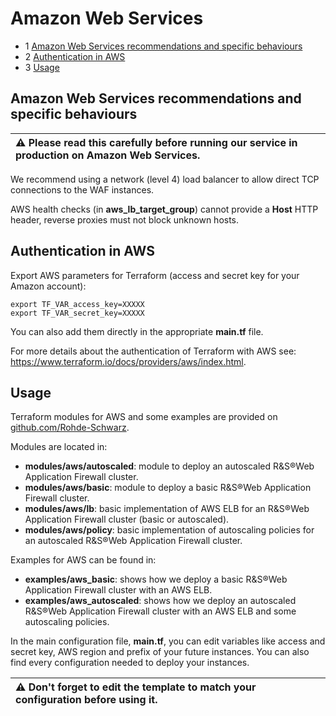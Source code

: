 Amazon Web Services
===================

* 1 [Amazon Web Services recommendations and specific behaviours](#amazon-web-services-recommendations-and-specific-behaviours)
* 2 [Authentication in AWS](#authentication-in-aws)
* 3 [Usage](#usage)

Amazon Web Services recommendations and specific behaviours
-----------------------------------------------------------

| :warning: Please read this carefully before running our service in production on Amazon Web Services.|
|:-----------------------------------------------------------------------------------------------------|

We recommend using a network (level 4) load balancer to allow direct TCP connections to the WAF instances.

AWS health checks (in **aws_lb_target_group**) cannot provide a **Host** HTTP header, reverse proxies must not block unknown hosts.

Authentication in AWS
---------------------

Export AWS parameters for Terraform (access and secret key for your Amazon account):

```
export TF_VAR_access_key=XXXXX
export TF_VAR_secret_key=XXXXX
```

You can also add them directly in the appropriate **main.tf** file.

For more details about the authentication of Terraform with AWS see: https://www.terraform.io/docs/providers/aws/index.html.

Usage
-----

Terraform modules for AWS and some examples are provided on [github.com/Rohde-Schwarz](https://github.com/Rohde-Schwarz/r-s-waf-extra/tree/master/terraform).

Modules are located in:

* **modules/aws/autoscaled**: module to deploy an autoscaled R&S®Web Application Firewall cluster.
* **modules/aws/basic**: module to deploy a basic R&S®Web Application Firewall cluster.
* **modules/aws/lb**: basic implementation of AWS ELB for an R&S®Web Application Firewall cluster (basic or autoscaled).
* **modules/aws/policy**: basic implementation of autoscaling policies for an autoscaled R&S®Web Application Firewall cluster.

Examples for AWS can be found in:

* **examples/aws_basic**: shows how we deploy a basic R&S®Web Application Firewall cluster with an AWS ELB.
* **examples/aws_autoscaled**: shows how we deploy an autoscaled R&S®Web Application Firewall cluster with an AWS ELB and some autoscaling policies.

In the main configuration file, **main.tf**, you can edit variables like access and secret key, AWS region and prefix of your future instances. You can also find every configuration needed to deploy your instances.

| :warning: Don't forget to edit the template to match your configuration before using it.|
|:----------------------------------------------------------------------------------------|
